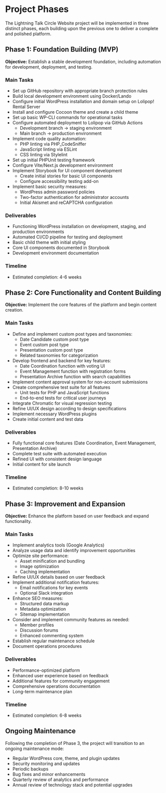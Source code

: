 # Project Phases

The Lightning Talk Circle Website project will be implemented in three distinct
phases, each building upon the previous one to deliver a complete and polished
platform.

## Phase 1: Foundation Building (MVP)

**Objective:** Establish a stable development foundation, including automation
for development, deployment, and testing.

### Main Tasks

- Set up GitHub repository with appropriate branch protection rules
- Build local development environment using Docker/Lando
- Configure initial WordPress installation and domain setup on Lolipop! Rental
  Server
- Install and configure Cocoon theme and create a child theme
- Set up basic WP-CLI commands for operational tasks
- Configure automated deployment to Lolipop via GitHub Actions
  - Development branch → staging environment
  - Main branch → production environment
- Implement code quality automation:
  - PHP linting via PHP_CodeSniffer
  - JavaScript linting via ESLint
  - CSS linting via Stylelint
- Set up initial PHPUnit testing framework
- Configure Vite/Next.js development environment
- Implement Storybook for UI component development
  - Create initial stories for basic UI components
  - Configure accessibility testing add-on
- Implement basic security measures:
  - WordPress admin password policies
  - Two-factor authentication for administrator accounts
  - Initial Akismet and reCAPTCHA configuration

### Deliverables

- Functioning WordPress installation on development, staging, and production
  environments
- Automated CI/CD pipeline for testing and deployment
- Basic child theme with initial styling
- Core UI components documented in Storybook
- Development environment documentation

### Timeline

- Estimated completion: 4-6 weeks

## Phase 2: Core Functionality and Content Building

**Objective:** Implement the core features of the platform and begin content
creation.

### Main Tasks

- Define and implement custom post types and taxonomies:
  - Date Candidate custom post type
  - Event custom post type
  - Presentation custom post type
  - Related taxonomies for categorization
- Develop frontend and backend for key features:
  - Date Coordination function with voting UI
  - Event Management function with registration forms
  - Presentation Archive function with search capabilities
- Implement content approval system for non-account submissions
- Create comprehensive test suite for all features
  - Unit tests for PHP and JavaScript functions
  - End-to-end tests for critical user journeys
- Integrate Chromatic for visual regression testing
- Refine UI/UX design according to design specifications
- Implement necessary WordPress plugins
- Create initial content and test data

### Deliverables

- Fully functional core features (Date Coordination, Event Management,
  Presentation Archive)
- Complete test suite with automated execution
- Refined UI with consistent design language
- Initial content for site launch

### Timeline

- Estimated completion: 8-10 weeks

## Phase 3: Improvement and Expansion

**Objective:** Enhance the platform based on user feedback and expand
functionality.

### Main Tasks

- Implement analytics tools (Google Analytics)
- Analyze usage data and identify improvement opportunities
- Optimize site performance:
  - Asset minification and bundling
  - Image optimization
  - Caching implementation
- Refine UI/UX details based on user feedback
- Implement additional notification features:
  - Email notifications for key events
  - Optional Slack integration
- Enhance SEO measures:
  - Structured data markup
  - Metadata optimization
  - Sitemap implementation
- Consider and implement community features as needed:
  - Member profiles
  - Discussion forums
  - Enhanced commenting system
- Establish regular maintenance schedule
- Document operations procedures

### Deliverables

- Performance-optimized platform
- Enhanced user experience based on feedback
- Additional features for community engagement
- Comprehensive operations documentation
- Long-term maintenance plan

### Timeline

- Estimated completion: 6-8 weeks

## Ongoing Maintenance

Following the completion of Phase 3, the project will transition to an ongoing
maintenance mode:

- Regular WordPress core, theme, and plugin updates
- Security monitoring and updates
- Periodic backups
- Bug fixes and minor enhancements
- Quarterly review of analytics and performance
- Annual review of technology stack and potential upgrades
